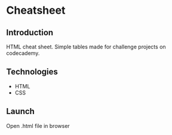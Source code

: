 # Cheatsheet

## Introduction
HTML cheat sheet. Simple tables made for challenge projects on codecademy. 

## Technologies
- HTML
- CSS

## Launch
Open .html file in browser
